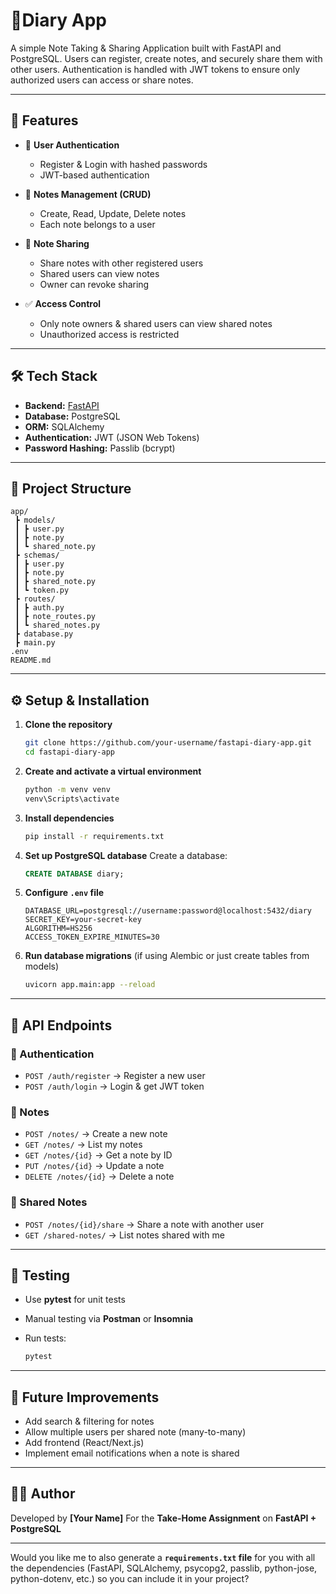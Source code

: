 # 📝Diary App

A simple Note Taking & Sharing Application built with FastAPI and PostgreSQL.
Users can register, create notes, and securely share them with other users.
Authentication is handled with JWT tokens to ensure only authorized users can access or share notes.

---

## 🚀 Features

* 🔐 **User Authentication**

  * Register & Login with hashed passwords
  * JWT-based authentication

* 📝 **Notes Management (CRUD)**

  * Create, Read, Update, Delete notes
  * Each note belongs to a user

* 🤝 **Note Sharing**

  * Share notes with other registered users
  * Shared users can view notes
  * Owner can revoke sharing

* ✅ **Access Control**

  * Only note owners & shared users can view shared notes
  * Unauthorized access is restricted

---

## 🛠️ Tech Stack

* **Backend:** [FastAPI](https://fastapi.tiangolo.com/)
* **Database:** PostgreSQL
* **ORM:** SQLAlchemy
* **Authentication:** JWT (JSON Web Tokens)
* **Password Hashing:** Passlib (bcrypt)

---

## 📂 Project Structure

```
app/
 ┣ models/           
 ┃ ┣ user.py
 ┃ ┣ note.py
 ┃ ┗ shared_note.py
 ┣ schemas/          
 ┃ ┣ user.py
 ┃ ┣ note.py
 ┃ ┣ shared_note.py
 ┃ ┗ token.py
 ┣ routes/          
 ┃ ┣ auth.py
 ┃ ┣ note_routes.py
 ┃ ┗ shared_notes.py
 ┣ database.py       
 ┣ main.py           
.env                 
README.md            
```

---

## ⚙️ Setup & Installation

1. **Clone the repository**

   ```bash
   git clone https://github.com/your-username/fastapi-diary-app.git
   cd fastapi-diary-app
   ```

2. **Create and activate a virtual environment**

   ```bash
   python -m venv venv
   venv\Scripts\activate      
   ```

3. **Install dependencies**

   ```bash
   pip install -r requirements.txt
   ```

4. **Set up PostgreSQL database**
   Create a database:

   ```sql
   CREATE DATABASE diary;
   ```

5. **Configure `.env` file**

   ```env
   DATABASE_URL=postgresql://username:password@localhost:5432/diary
   SECRET_KEY=your-secret-key
   ALGORITHM=HS256
   ACCESS_TOKEN_EXPIRE_MINUTES=30
   ```

6. **Run database migrations** (if using Alembic or just create tables from models)

   ```bash
   uvicorn app.main:app --reload
   ```

---

## 📌 API Endpoints

### 🔑 Authentication

* `POST /auth/register` → Register a new user
* `POST /auth/login` → Login & get JWT token

### 📝 Notes

* `POST /notes/` → Create a new note
* `GET /notes/` → List my notes
* `GET /notes/{id}` → Get a note by ID
* `PUT /notes/{id}` → Update a note
* `DELETE /notes/{id}` → Delete a note

### 🤝 Shared Notes

* `POST /notes/{id}/share` → Share a note with another user
* `GET /shared-notes/` → List notes shared with me

---

## 🧪 Testing

* Use **pytest** for unit tests
* Manual testing via **Postman** or **Insomnia**
* Run tests:

  ```bash
  pytest
  ```

---

## 📖 Future Improvements

* Add search & filtering for notes
* Allow multiple users per shared note (many-to-many)
* Add frontend (React/Next.js)
* Implement email notifications when a note is shared

---

## 👨‍💻 Author

Developed by **[Your Name]**
For the **Take-Home Assignment** on **FastAPI + PostgreSQL**

---

Would you like me to also generate a **`requirements.txt` file** for you with all the dependencies (FastAPI, SQLAlchemy, psycopg2, passlib, python-jose, python-dotenv, etc.) so you can include it in your project?
